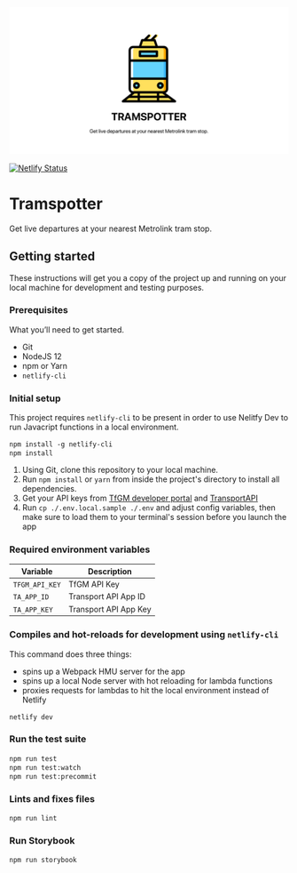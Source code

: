 <p align="center"><img src="https://github.com/matthewmorek/tramspotter/raw/master/public/img/og-image.png" alt="tramspotter banner" /></p>

[![Netlify Status](https://api.netlify.com/api/v1/badges/0617dc70-0e10-45f5-8c7e-5e8b8c46378a/deploy-status)](https://app.netlify.com/sites/tramspotter/deploys)

# Tramspotter

Get live departures at your nearest Metrolink tram stop.

## Getting started

These instructions will get you a copy of the project up and running on your local machine for development and testing purposes.

### Prerequisites

What you’ll need to get started.

- Git
- NodeJS 12
- npm or Yarn
- `netlify-cli`

### Initial setup

This project requires `netlify-cli` to be present in order to use Nelitfy Dev to run Javacript functions in a local environment.

```
npm install -g netlify-cli
npm install
```

1. Using Git, clone this repository to your local machine.
2. Run `npm install` or `yarn` from inside the project's directory to install all dependencies.
3. Get your API keys from [TfGM developer portal](https://developer.tfgm.com) and [TransportAPI](https://developer.transportapi.com)
4. Run `cp ./.env.local.sample ./.env` and adjust config variables, then make sure to load them to your terminal's session before you launch the app

### Required environment variables

| Variable       | Description           |
| -------------- | --------------------- |
| `TFGM_API_KEY` | TfGM API Key          |
| `TA_APP_ID`    | Transport API App ID  |
| `TA_APP_KEY`   | Transport API App Key |

### Compiles and hot-reloads for development using `netlify-cli`

This command does three things:

- spins up a Webpack HMU server for the app
- spins up a local Node server with hot reloading for lambda functions
- proxies requests for lambdas to hit the local environment instead of Netlify

```
netlify dev
```

### Run the test suite

```
npm run test
npm run test:watch
npm run test:precommit
```

### Lints and fixes files

```
npm run lint
```

### Run Storybook

```
npm run storybook
```
